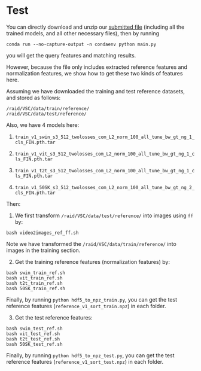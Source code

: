 # Test
You can directly download and unzip our [submitted file](https://drive.google.com/file/d/19gsYFUWxNEgkY02cZ575RDzQWb621glF/view?usp=share_link) (including all the trained models, and all other necessary files), then by running
```
conda run --no-capture-output -n condaenv python main.py
```
you will get the query features and matching results. 

However, because the file only includes extracted reference features and normalization features, we show how to get these two kinds of features here.

Assuming we have downloaded the training and test reference datasets, and stored as follows:

```
/raid/VSC/data/train/reference/
/raid/VSC/data/test/reference/
```
Also, we have $4$ models here:

1. ```train_v1_swin_s3_512_twolosses_com_L2_norm_100_all_tune_bw_gt_ng_1_cls_FIN.pth.tar```

2. ```train_v1_vit_s3_512_twolosses_com_L2_norm_100_all_tune_bw_gt_ng_1_cls_FIN.pth.tar```

3. ```train_v1_t2t_s3_512_twolosses_com_L2_norm_100_all_tune_bw_gt_ng_1_cls_FIN.pth.tar```

4. ```train_v1_50SK_s3_512_twolosses_com_L2_norm_100_all_tune_bw_gt_ng_2_cls_FIN.pth.tar```


Then: 

1. We first transform ```/raid/VSC/data/test/reference/``` into images using ```ff``` by:

```
bash video2images_ref_ff.sh
```
Note we have transformed the ```/raid/VSC/data/train/reference/``` into images in the training section.

2. Get the training reference features (normalization features) by:

```
bash swin_train_ref.sh
bash vit_train_ref.sh
bash t2t_train_ref.sh
bash 50SK_train_ref.sh
```
Finally, by running ```python hdf5_to_npz_train.py```, you can get the test reference features (```reference_v1_sort_train.npz```) in each folder.


3. Get the test reference features:

```
bash swin_test_ref.sh
bash vit_test_ref.sh
bash t2t_test_ref.sh
bash 50SK_test_ref.sh
```
Finally, by running ```python hdf5_to_npz_test.py```, you can get the test reference features (```reference_v1_sort_test.npz```) in each folder.

